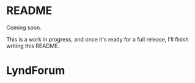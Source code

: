# README

Coming soon.

This is a work in progress, and once it's ready for a full release, I'll finish writing this README.
# LyndForum
